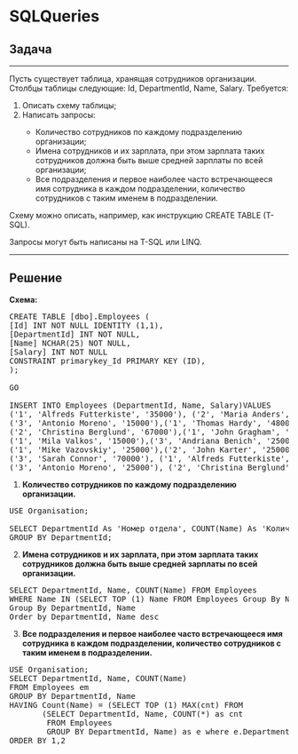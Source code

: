 # SQLQueries

<h2>Задача </h2>
<hr/>

Пусть существует таблица, хранящая сотрудников организации. Столбцы таблицы следующие: Id, DepartmentId, Name, Salary. Требуется:

<ol>
<li> Описать схему таблицы; </li>

<li> Написать запросы: </li>
<ul><li>Количество сотрудников по каждому подразделению организации;

<li>Имена сотрудников и их зарплата, при этом зарплата таких сотрудников должна быть выше средней зарплаты по всей организации; </li>

<li>Все подразделения и первое наиболее часто встречающееся имя сотрудника в каждом подразделении, количество сотрудников с таким именем в подразделении. </li>
</ul></ol>

Схему можно описать, например, как инструкцию CREATE TABLE (T-SQL).

Запросы могут быть написаны на T-SQL или LINQ.
<hr>

<h2>Решение</h2>

<b>Схема:</b>
<pre>
CREATE TABLE [dbo].Employees (
[Id] INT NOT NULL IDENTITY (1,1),
[DepartmentId] INT NOT NULL,
[Name] NCHAR(25) NOT NULL,
[Salary] INT NOT NULL
CONSTRAINT primarykey_Id PRIMARY KEY (ID),
);

GO

INSERT INTO Employees (DepartmentId, Name, Salary)VALUES 
('1', 'Alfreds Futterkiste', '35000'), ('2', 'Maria Anders', '35000'),
('3', 'Antonio Moreno', '15000'),('1', 'Thomas Hardy', '48000'),
('2', 'Christina Berglund', '67000'),('1', 'John Gragham', '35000'),
('1', 'Mila Valkos', '15000'),('3', 'Andriana Benich', '25000'),
('1', 'Mike Vazovskiy', '25000'),('2', 'John Karter', '25000'),
('3', 'Sarah Connor', '70000'), ('1', 'Alfreds Futterkiste', '45000'),
('3', 'Antonio Moreno', '25000'), ('2', 'Christina Berglund', '57000')
</pre>

1. <b>Количество сотрудников по каждому подразделению организации. </b>
<pre>
USE Organisation;

SELECT DepartmentId As 'Номер отдела', COUNT(Name) As 'Количество сотрудников' FROM dbo.Employees
GROUP BY DepartmentId;
</pre>

2. <b>Имена сотрудников и их зарплата, при этом зарплата таких сотрудников должна быть выше средней зарплаты по всей организации. </b>
<pre>
SELECT DepartmentId, Name, COUNT(Name) FROM Employees
WHERE Name IN (SELECT TOP (1) Name FROM Employees Group By Name Having COUNT(*) > 0 order by COUNT(Name) desc)
Group By DepartmentId, Name
Order by DepartmentId, Name desc
</pre>

3.  <b>Все подразделения и первое наиболее часто встречающееся имя сотрудника в каждом подразделении, количество сотрудников с таким именем в подразделении.  </b>
<pre>
USE Organisation;
SELECT DepartmentId, Name, COUNT(Name)
FROM Employees em
GROUP BY DepartmentId, Name
HAVING Count(Name) = (SELECT TOP (1) MAX(cnt) FROM 
       (SELECT DepartmentId, Name, COUNT(*) as cnt
        FROM Employees 
        GROUP BY DepartmentId, Name) as e where e.DepartmentId = em.DepartmentId)
ORDER BY 1,2
</pre>
